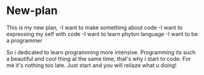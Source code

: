 # New-plan
This is my new plan,
-I want to make something about code
-I want to expressing my self with code
-I want to learn phyton language
-I want to be a programmer

So i dedicated to learn programming more intensive.
Programming its such a beautiful and cool thing at the same time, that's why i start to code.
For me it's nothing too late. Just start and you will reliaze what u doing!
